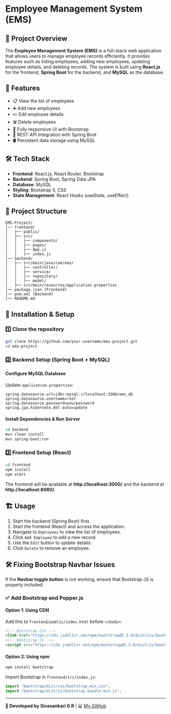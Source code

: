 # Employee Management System (EMS)

## 📌 Project Overview
The **Employee Management System (EMS)** is a full-stack web application that allows users to manage employee records efficiently. It provides features such as listing employees, adding new employees, updating employee details, and deleting records. The system is built using **React.js** for the frontend, **Spring Boot** for the backend, and **MySQL** as the database.

## 🚀 Features
- 📋 View the list of employees
- ➕ Add new employees
- ✏️ Edit employee details
- 🗑️ Delete employees
- 📱 Fully responsive UI with Bootstrap
- 🔗 REST API integration with Spring Boot
- 🛢️ Persistent data storage using MySQL

## 🛠️ Tech Stack
- **Frontend**: React.js, React Router, Bootstrap
- **Backend**: Spring Boot, Spring Data JPA
- **Database**: MySQL
- **Styling**: Bootstrap 5, CSS
- **State Management**: React Hooks (useState, useEffect)

## 📂 Project Structure
```
EMS-Project/
│── frontend/
│   ├── public/
│   ├── src/
│   │   ├── components/
│   │   ├── pages/
│   │   ├── App.js
│   │   ├── index.js
│── backend/
│   ├── src/main/java/com/ems/
│   │   ├── controller/
│   │   ├── service/
│   │   ├── repository/
│   │   ├── model/
│   ├── src/main/resources/application.properties
│── package.json (Frontend)
│── pom.xml (Backend)
│── README.md
```

## 🔧 Installation & Setup
### 1️⃣ Clone the repository
```sh
git clone https://github.com/your-username/ems-project.git
cd ems-project
```

### 2️⃣ Backend Setup (Spring Boot + MySQL)
#### Configure MySQL Database
Update `application.properties`:
```properties
spring.datasource.url=jdbc:mysql://localhost:3306/ems_db
spring.datasource.username=root
spring.datasource.password=yourpassword
spring.jpa.hibernate.ddl-auto=update
```

#### Install Dependencies & Run Server
```sh
cd backend
mvn clean install
mvn spring-boot:run
```

### 3️⃣ Frontend Setup (React)
```sh
cd frontend
npm install
npm start
```

The frontend will be available at **http://localhost:3000/** and the backend at **http://localhost:8080/**.

## 🏗️ Usage
1. Start the backend (Spring Boot) first.
2. Start the frontend (React) and access the application.
3. Navigate to `Employees` to view the list of employees.
4. Click `Add Employee` to add a new record.
5. Use the `Edit` button to update details.
6. Click `Delete` to remove an employee.

## 🛠️ Fixing Bootstrap Navbar Issues
If the **Navbar toggle button** is not working, ensure that Bootstrap JS is properly included:

### ✅ Add Bootstrap and Popper.js
#### Option 1: Using CDN
Add this to `frontend/public/index.html` before `</body>`:
```html
<!-- Bootstrap CSS -->
<link href="https://cdn.jsdelivr.net/npm/bootstrap@5.3.0/dist/css/bootstrap.min.css" rel="stylesheet">
<!-- Bootstrap JS -->
<script src="https://cdn.jsdelivr.net/npm/bootstrap@5.3.0/dist/js/bootstrap.bundle.min.js"></script>
```

#### Option 2: Using npm
```sh
npm install bootstrap
```
Import Bootstrap in `frontend/src/index.js`:
```js
import "bootstrap/dist/css/bootstrap.min.css";
import "bootstrap/dist/js/bootstrap.bundle.min.js";
```


---
🚀 **Developed by Sivasankari G R** | 💻 [My GitHub](https://github.com/sivasan2022)

